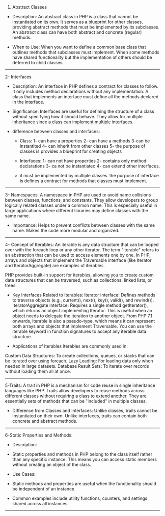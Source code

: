 1. Abstract Classes
- Description:
An abstract class in PHP is a class that cannot be instantiated on its own. It serves as a blueprint for other classes, providing abstract methods that must be implemented by its subclasses. An abstract class can have both abstract and concrete (regular) methods.

- When to Use:
When you want to define a common base class that outlines methods that subclasses must implement.
When some methods have shared functionality but the implementation of others should be deferred to child classes. 
------------------------
2- Interfaces
- Description:
An interface in PHP defines a contract for classes to follow. It only includes method declarations without any implementation. A class that implements an interface must define all the methods declared in the interface.

- Significance:
Interfaces are useful for defining the structure of a class without specifying how it should behave.
They allow for multiple inheritance since a class can implement multiple interfaces. 

- difference between classes and interfaces:
    - Class:
    1- can have a properties
    2- can have a methods
    3-can be instantited
    4- can inherit from other classes
    5- the purpose of classes is provides a blueprint for creating objects
    
    - Interfaces:
    1- can not have properties
    2- contains only method declarations
    3- ca not be instantiated 
    4- can  extend other interfaces.
    - it must be implemented by multiple classes.
    the purpose of interface is defines a contract for methods that classes must implement.
-----------------------------------
3- Namespaces:
A namespace in PHP are used to avoid name collisions between classes, functions, and constants. They allow developers to group logically related classes under a common name. This is especially useful in large applications where different libraries may define classes with the same name.

- Importance:
Helps to prevent conflicts between classes with the same name.
Makes the code more modular and organized. 
--------------------------------------
4- Concept of Iterables:
An iterable is any data structure that can be looped over with the foreach loop or any other iterator. The term "iterable" refers to an abstraction that can be used to access elements one by one. In PHP, arrays and objects that implement the Traversable interface (like Iterator and IteratorAggregate) are examples of iterables.

PHP provides built-in support for iterables, allowing you to create custom data structures that can be traversed, such as collections, linked lists, or trees.

- Key Interfaces Related to Iterables:
Iterator Interface: Defines methods to traverse objects (e.g., current(), next(), key(), valid(), and rewind()).
IteratorAggregate Interface: Requires a single method getIterator(), which returns an object implementing Iterator. This is useful when an object needs to delegate the iteration to another object.
From PHP 7.1 onwards, iterable is also a pseudo-type, which means it can represent both arrays and objects that implement Traversable. You can use the iterable keyword in function signatures to accept any iterable data structure.

- Applications of Iterables
Iterables are commonly used in:

Custom Data Structures: To create collections, queues, or stacks that can be iterated over using foreach.
Lazy Loading: For loading data only when needed in large datasets.
Database Result Sets: To iterate over records without loading them all at once.
 
 --------------------------------------
 5-Traits:
 A trait in PHP is a mechanism for code reuse in single inheritance languages like PHP. Traits allow developers to reuse methods across different classes without requiring a class to extend another. They are essentially sets of methods that can be "included" in multiple classes.

- Difference from Classes and Interfaces:
Unlike classes, traits cannot be instantiated on their own.
Unlike interfaces, traits can contain both concrete and abstract methods.
-----------------------------------------
6-Static Properties and Methods:
- Description:
- Static properties and methods in PHP belong to the class itself rather than any specific instance. This means you can access static members without creating an object of the class.

- Use Cases:
- Static methods and properties are useful when the functionality should be independent of an instance.

- Common examples include utility functions, counters, and settings shared across all instances.
----------------------------------------
